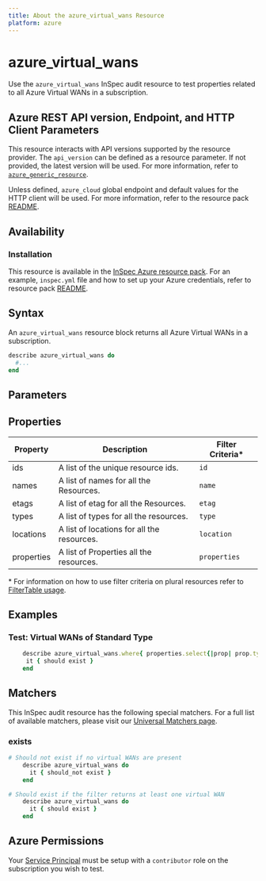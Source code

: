 ```yaml
---
title: About the azure_virtual_wans Resource
platform: azure
---
```


# azure_virtual_wans

Use the `azure_virtual_wans` InSpec audit resource to test properties related to all Azure Virtual WANs in a subscription.

## Azure REST API version, Endpoint, and HTTP Client Parameters

This resource interacts with API versions supported by the resource provider. The `api_version` can be defined as a resource parameter.
If not provided, the latest version will be used. For more information, refer to [`azure_generic_resource`](azure_generic_resource.md).

Unless defined, `azure_cloud` global endpoint and default values for the HTTP client will be used. For more information, refer to the resource pack [README](../../README.md).

## Availability

### Installation

This resource is available in the [InSpec Azure resource pack](https://github.com/inspec/inspec-azure). For an example, `inspec.yml` file and how to set up your Azure credentials, refer to resource pack [README](../../README.md#Service-Principal).

## Syntax

An `azure_virtual_wans` resource block returns all Azure Virtual WANs in a subscription.

```ruby
describe azure_virtual_wans do
  #...
end
```

## Parameters

## Properties

|Property            | Description                                        | Filter Criteria<superscript>*</superscript> |
|--------------------|----------------------------------------------------|-----------------|
| ids                | A list of the unique resource ids.                 | `id`            |
| names              | A list of names for all the Resources.             | `name`          |
| etags              | A list of etag for all the Resources.              | `etag`          |
| types              | A list of types for all the resources.             | `type`          |
| locations          | A list of locations for all the resources.         | `location`      |
| properties         | A list of Properties all the resources.            | `properties`    |

<superscript>*</superscript> For information on how to use filter criteria on plural resources refer to [FilterTable usage](https://github.com/inspec/inspec/blob/master/dev-docs/filtertable-usage.md).

## Examples

### Test: Virtual WANs of Standard Type
```ruby
    describe azure_virtual_wans.where{ properties.select{|prop| prop.type == 'Standard' } } do
     it { should exist }
    end
```

## Matchers

This InSpec audit resource has the following special matchers. For a full list of available matchers, please visit our [Universal Matchers page](https://www.inspec.io/docs/reference/matchers/).

### exists

```ruby
# Should not exist if no virtual WANs are present
    describe azure_virtual_wans do
      it { should_not exist }
    end

# Should exist if the filter returns at least one virtual WAN
    describe azure_virtual_wans do
      it { should exist }
    end
```

## Azure Permissions

Your [Service Principal](https://docs.microsoft.com/en-us/azure/azure-resource-manager/resource-group-create-service-principal-portal) must be setup with a `contributor` role on the subscription you wish to test.
